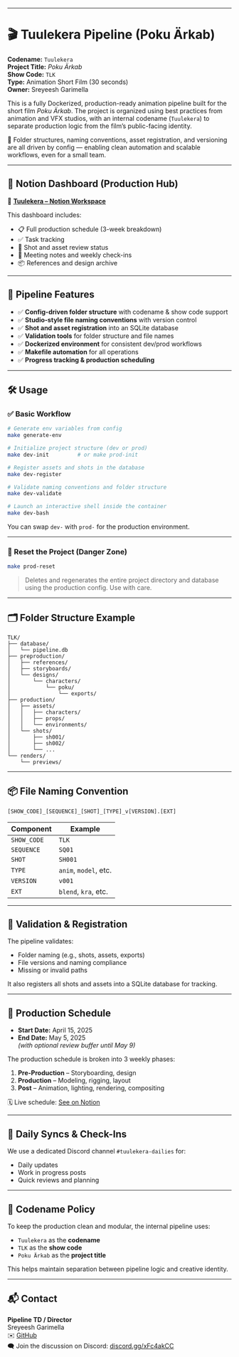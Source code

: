 

---

# 🎬 Tuulekera Pipeline (Poku Ärkab)

**Codename:** `Tuulekera`  
**Project Title:** *Poku Ärkab*  
**Show Code:** `TLK`  
**Type:** Animation Short Film (30 seconds)  
**Owner:** Sreyeesh Garimella  

This is a fully Dockerized, production-ready animation pipeline built for the short film *Poku Ärkab*. The project is organized using best practices from animation and VFX studios, with an internal codename (`Tuulekera`) to separate production logic from the film’s public-facing identity.

📂 Folder structures, naming conventions, asset registration, and versioning are all driven by config — enabling clean automation and scalable workflows, even for a small team.

---

## 🧭 Notion Dashboard (Production Hub)

🔗 [**Tuulekera – Notion Workspace**](https://stump-principle-4a6.notion.site/Tuulekra-1d4c1e24aece80a19fa8f3e80b0dc4ce)

This dashboard includes:
- 📋 Full production schedule (3-week breakdown)
- ✅ Task tracking
- 🧪 Shot and asset review status
- 🧠 Meeting notes and weekly check-ins
- 📦 References and design archive

---

## 📁 Pipeline Features

- ✅ **Config-driven folder structure** with codename & show code support
- ✅ **Studio-style file naming conventions** with version control
- ✅ **Shot and asset registration** into an SQLite database
- ✅ **Validation tools** for folder structure and file names
- ✅ **Dockerized environment** for consistent dev/prod workflows
- ✅ **Makefile automation** for all operations
- ✅ **Progress tracking & production scheduling**

---

## 🛠️ Usage

### ✅ Basic Workflow

```bash
# Generate env variables from config
make generate-env

# Initialize project structure (dev or prod)
make dev-init         # or make prod-init

# Register assets and shots in the database
make dev-register

# Validate naming conventions and folder structure
make dev-validate

# Launch an interactive shell inside the container
make dev-bash
```

You can swap `dev-` with `prod-` for the production environment.

---

### 🧹 Reset the Project (Danger Zone)

```bash
make prod-reset
```

> Deletes and regenerates the entire project directory and database using the production config. Use with care.

---

## 🗂️ Folder Structure Example

```
TLK/
├── database/
│   └── pipeline.db
├── preproduction/
│   ├── references/
│   ├── storyboards/
│   └── designs/
│       └── characters/
│           └── poku/
│               └── exports/
├── production/
│   ├── assets/
│   │   ├── characters/
│   │   ├── props/
│   │   └── environments/
│   └── shots/
│       ├── sh001/
│       ├── sh002/
│       └── ...
└── renders/
    └── previews/
```

---

## 📦 File Naming Convention

```bash
[SHOW_CODE]_[SEQUENCE]_[SHOT]_[TYPE]_v[VERSION].[EXT]
```

| Component     | Example                 |
|---------------|-------------------------|
| `SHOW_CODE`   | `TLK`                   |
| `SEQUENCE`    | `SQ01`                  |
| `SHOT`        | `SH001`                 |
| `TYPE`        | `anim`, `model`, etc.   |
| `VERSION`     | `v001`                  |
| `EXT`         | `blend`, `kra`, etc.    |

---

## 🧪 Validation & Registration

The pipeline validates:
- Folder naming (e.g., shots, assets, exports)
- File versions and naming compliance
- Missing or invalid paths

It also registers all shots and assets into a SQLite database for tracking.

---

## 📆 Production Schedule

- **Start Date:** April 15, 2025
- **End Date:** May 5, 2025  
_(with optional review buffer until May 9)_

The production schedule is broken into 3 weekly phases:
1. **Pre-Production** – Storyboarding, design
2. **Production** – Modeling, rigging, layout
3. **Post** – Animation, lighting, rendering, compositing

🗓️ Live schedule: [See on Notion](https://stump-principle-4a6.notion.site/Tuulekra-1d4c1e24aece80a19fa8f3e80b0dc4ce)

---

## 🔁 Daily Syncs & Check-Ins

We use a dedicated Discord channel `#tuulekera-dailies` for:
- Daily updates
- Work in progress posts
- Quick reviews and planning

---

## 🔐 Codename Policy

To keep the production clean and modular, the internal pipeline uses:

- `Tuulekera` as the **codename**
- `TLK` as the **show code**
- `Poku Ärkab` as the **project title**

This helps maintain separation between pipeline logic and creative identity.

---

## 📬 Contact


**Pipeline TD / Director**  
Sreyeesh Garimella  
✉️ [GitHub](https://github.com/Sreyeesh)  
🗨️ Join the discussion on Discord: [discord.gg/xFc4akCC](https://discord.gg/xFc4akCC)
